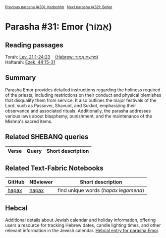 <sup><a href="../30%20-%20Kedoshim">Previous parasha (#30): Kedoshim</a> &nbsp;&nbsp;<a href="../32%20-%20Behar">Next parasha (#32): Behar</a></sup>

# Parasha #31: Emor (אֱמוֹר)

## Reading passages

Torah: [Lev. 21:1-24:23](https://www.stepbible.org/?q=version=NASB2020|reference=Lev.21:1-24:23&options=HNVUG) &nbsp;&nbsp; [(Hebrew: פָּרָשַׁת אֱמוֹר)](https://tikkun.io/#/p/emor)<br>
Haftarah: 
[Ezek. 44:15-31 ](https://www.stepbible.org/?q=version=NASB2020|reference=Ezek.44:15-31&options=HNVUG)

## Summary

Parasha Emor provides detailed instructions regarding the holiness required of the priests, including restrictions on their conduct and physical blemishes that disqualify them from service. It also outlines the major festivals of the Lord, such as Passover, Shavuot, and Sukkot, emphasizing their observance and associated rituals. Additionally, the parasha addresses various laws about blasphemy, punishment, and the maintenance of the Mishna's sacred items​​.

## Related SHEBANQ queries

Verse | Query | Short description
--- | --- | --- 


## Related Text-Fabric Notebooks

GitHub | NBviewer | Short description
---|---|---
[hapax](hapax.ipynb) | [hapax](https://nbviewer.org/github/tonyjurg/Parashot/blob/main/WeeklyParasha/31%20-%20Emor/hapax.ipynb)| find unique words (*hapax legomena*)

## Hebcal

Additional details about Jewish calendar and holiday information, offering users a resource for tracking Hebrew dates, candle lighting times, and other relevant information in the Jewish calendar. [Hebcal entry for parasha Emor](https://www.hebcal.com/sedrot/emor).

